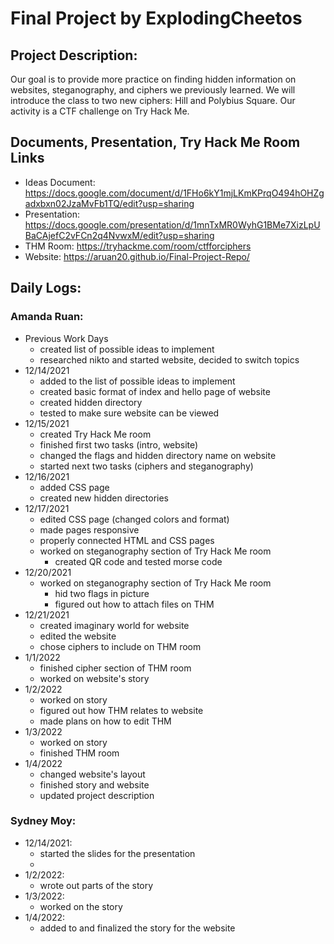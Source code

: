 # Final Project by ExplodingCheetos

## Project Description:
  Our goal is to provide more practice on finding hidden information on websites, steganography, and ciphers we previously learned. We will introduce the class to two new ciphers: Hill and Polybius Square. Our activity is a CTF challenge on Try Hack Me.

## Documents, Presentation, Try Hack Me Room Links
* Ideas Document: https://docs.google.com/document/d/1FHo6kY1mjLKmKPrqO494hOHZgadxbxn02JzaMvFb1TQ/edit?usp=sharing
* Presentation: https://docs.google.com/presentation/d/1mnTxMR0WyhG1BMe7XizLpUBaCAjefC2vFCn2q4NvwxM/edit?usp=sharing
* THM Room: https://tryhackme.com/room/ctfforciphers
* Website: https://aruan20.github.io/Final-Project-Repo/

## Daily Logs:
### Amanda Ruan:
* Previous Work Days
  * created list of possible ideas to implement
  * researched nikto and started website, decided to switch topics
* 12/14/2021
  * added to the list of possible ideas to implement
  * created basic format of index and hello page of website
  * created hidden directory
  * tested to make sure website can be viewed
* 12/15/2021
  * created Try Hack Me room
  * finished first two tasks (intro, website)
  * changed the flags and hidden directory name on website
  * started next two tasks (ciphers and steganography)
* 12/16/2021
  * added CSS page
  * created new hidden directories
* 12/17/2021
  * edited CSS page (changed colors and format)
  * made pages responsive
  * properly connected HTML and CSS pages
  * worked on steganography section of Try Hack Me room
    * created QR code and tested morse code
* 12/20/2021
  * worked on steganography section of Try Hack Me room
    * hid two flags in picture
    * figured out how to attach files on THM
* 12/21/2021
  * created imaginary world for website
  * edited the website
  * chose ciphers to include on THM room
* 1/1/2022
  * finished cipher section of THM room
  * worked on website's story
* 1/2/2022
  * worked on story
  * figured out how THM relates to website
  * made plans on how to edit THM
* 1/3/2022
  * worked on story
  * finished THM room
* 1/4/2022
  * changed website's layout
  * finished story and website
  * updated project description
### Sydney Moy:
* 12/14/2021:
  * started the slides for the presentation
  *
* 1/2/2022:
  * wrote out parts of the story 
* 1/3/2022:
  * worked on the story 
* 1/4/2022:
  * added to and finalized the story for the website

